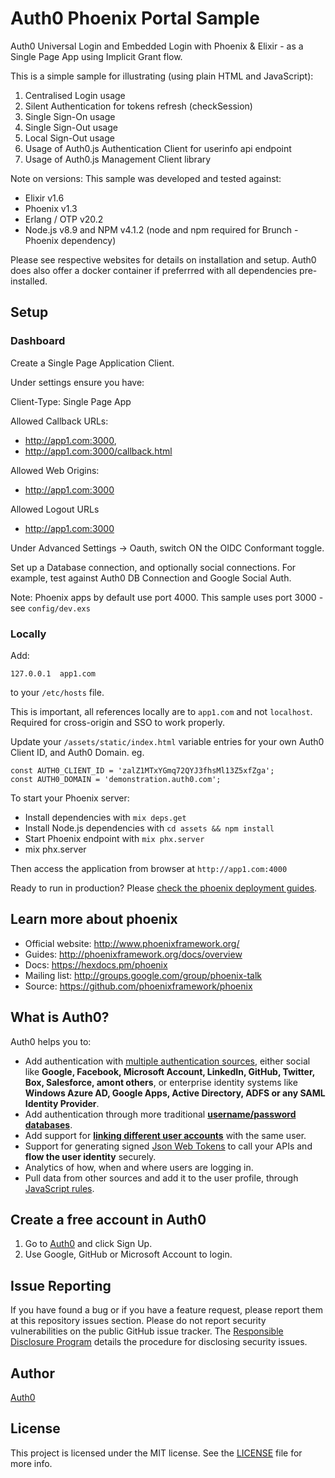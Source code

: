 # Auth0 Phoenix Portal Sample

 Auth0 Universal Login and Embedded Login with Phoenix & Elixir - as a Single Page App using Implicit Grant flow.

This is a simple sample for illustrating (using plain HTML and JavaScript):

1. Centralised Login usage
2. Silent Authentication for tokens refresh (checkSession) 
3. Single Sign-On usage
4. Single Sign-Out usage
5. Local Sign-Out usage
6. Usage of Auth0.js Authentication Client for userinfo api endpoint
7. Usage of Auth0.js Management Client library 

 Note on versions: This sample was developed and tested against:

 - Elixir v1.6
 - Phoenix v1.3
 - Erlang / OTP v20.2
 - Node.js v8.9 and NPM v4.1.2 (node and npm required for Brunch - Phoenix dependency)

Please see respective websites for details on installation and setup.
Auth0 does also offer a docker container if preferrred with all dependencies pre-installed.

## Setup

### Dashboard

Create a Single Page Application Client.

Under settings ensure you have:

Client-Type: Single Page App

Allowed Callback URLs:
 - http://app1.com:3000,
 - http://app1.com:3000/callback.html

Allowed Web Origins:
 - http://app1.com:3000

Allowed Logout URLs
 - http://app1.com:3000


Under Advanced Settings -> Oauth, switch ON the OIDC Conformant toggle.

Set up a Database connection, and optionally social connections.
For example, test against Auth0 DB Connection and Google Social Auth.

Note: Phoenix apps by default use port 4000.
This sample uses port 3000 - see `config/dev.exs`

### Locally

Add:

```
127.0.0.1  app1.com
```

to your `/etc/hosts` file.

This is important, all references locally are to `app1.com` and not `localhost`.
Required for cross-origin and SSO to work properly.

Update your `/assets/static/index.html` variable entries for your own Auth0
Client ID, and Auth0 Domain.  eg.

```
const AUTH0_CLIENT_ID = 'zalZ1MTxYGmq72QYJ3fhsMl13Z5xfZga';
const AUTH0_DOMAIN = 'demonstration.auth0.com';
```

To start your Phoenix server:

  * Install dependencies with `mix deps.get`
  * Install Node.js dependencies with `cd assets && npm install`
  * Start Phoenix endpoint with `mix phx.server`
  * mix phx.server


Then access the application from browser at `http://app1.com:4000`


Ready to run in production? Please [check the phoenix deployment guides](http://www.phoenixframework.org/docs/deployment).

## Learn more about phoenix

  * Official website: http://www.phoenixframework.org/
  * Guides: http://phoenixframework.org/docs/overview
  * Docs: https://hexdocs.pm/phoenix
  * Mailing list: http://groups.google.com/group/phoenix-talk
  * Source: https://github.com/phoenixframework/phoenix


## What is Auth0?

Auth0 helps you to:

* Add authentication with [multiple authentication sources](https://docs.auth0.com/identityproviders), either social like **Google, Facebook, Microsoft Account, LinkedIn, GitHub, Twitter, Box, Salesforce, amont others**, or enterprise identity systems like **Windows Azure AD, Google Apps, Active Directory, ADFS or any SAML Identity Provider**.
* Add authentication through more traditional **[username/password databases](https://docs.auth0.com/mysql-connection-tutorial)**.
* Add support for **[linking different user accounts](https://docs.auth0.com/link-accounts)** with the same user.
* Support for generating signed [Json Web Tokens](https://docs.auth0.com/jwt) to call your APIs and **flow the user identity** securely.
* Analytics of how, when and where users are logging in.
* Pull data from other sources and add it to the user profile, through [JavaScript rules](https://docs.auth0.com/rules).

## Create a free account in Auth0

1. Go to [Auth0](https://auth0.com) and click Sign Up.
2. Use Google, GitHub or Microsoft Account to login.

## Issue Reporting

If you have found a bug or if you have a feature request, please report them at this repository issues section. Please do not report security vulnerabilities on the public GitHub issue tracker. The [Responsible Disclosure Program](https://auth0.com/whitehat) details the procedure for disclosing security issues.

## Author

[Auth0](auth0.com)

## License

This project is licensed under the MIT license. See the [LICENSE](LICENSE) file for more info.


